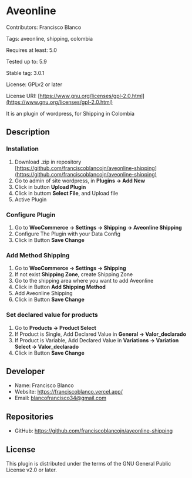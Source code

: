 # Aveonline

Contributors: Francisco Blanco

Tags: aveonline, shipping, colombia

Requires at least: 5.0

Tested up to: 5.9

Stable tag: 3.0.1

License: GPLv2 or later

License URI: [https://www.gnu.org/licenses/gpl-2.0.html](https://www.gnu.org/licenses/gpl-2.0.html)

It is an plugin of wordpress, for Shipping in Colombia

## Description

### Installation

1. Download .zip in repository [https://github.com/franciscoblancojn/aveonline-shipping](https://github.com/franciscoblancojn/aveonline-shipping)
2. Go to admin of site wordpress, in __Plugins -> Add New__
3. Click in button __Upload Plugin__
4. Click in buttom __Select File__, and Upload file
5. Active Plugin

### Configure Plugin

1. Go to __WooCommerce -> Settings -> Shipping -> Aveonline Shipping__
2. Configure The Plugin with your Data Config
3. Click in Button __Save Change__

### Add Method Shipping

1. Go to __WooCommerce -> Settings -> Shipping__
2. If not exist __Shipping Zone__, create Shipping Zone
3. Go to the shipping area where you want to add Aveonline
4. Click in Button __Add Shipping Method__
5. Add Aveonline Shipping
6. Click in Button __Save Change__

### Set declared value for products

1. Go to __Products -> Product Select__
2. If Product is Single, Add Declared Value in __General -> Valor_declarado__
3. If Product is Variable, Add Declared Value in __Variations -> Variation Select -> Valor_declarado__
4. Click in Button __Save Change__

## Developer

* Name: Francisco Blanco
* Website: https://franciscoblanco.vercel.app/
* Email: blancofrancisco34@gmail.com

## Repositories

* GitHub: https://github.com/franciscoblancojn/aveonline-shipping

## License
This plugin is distributed under the terms of the GNU General Public License v2.0 or later.






